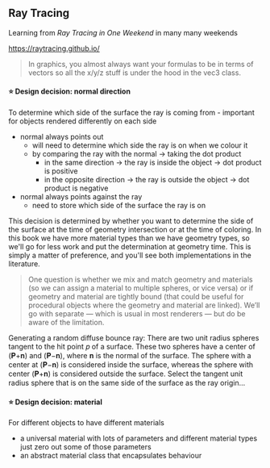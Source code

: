 ## Ray Tracing

Learning from *Ray Tracing in One Weekend* in many many weekends

https://raytracing.github.io/

> In graphics, you almost always want your formulas to be in terms of vectors so all the x/y/z stuff is under the hood in the vec3 class.


#### ⭐️ Design decision: normal direction
To determine which side of the surface the ray is coming from - important for objects rendered differently on each side
* normal always points out
  - will need to determine which side the ray is on when we colour it
  - by comparing the ray with the normal -> taking the dot product
    - in the same direction -> the ray is inside the object -> dot product is positive
    - in the opposite direction -> the ray is outside the object -> dot product is negative
* normal always points against the ray
  - need to store which side of the surface the ray is on
  
This decision is determined by whether you want to determine the side of the surface at the time of geometry intersection or at the time of coloring. In this book we have more material types than we have geometry types, so we'll go for less work and put the determination at geometry time. This is simply a matter of preference, and you'll see both implementations in the literature.

> One question is whether we mix and match geometry and materials (so we can assign a material to multiple spheres, or vice versa) or if geometry and material are tightly bound (that could be useful for procedural objects where the geometry and material are linked). We’ll go with separate — which is usual in most renderers — but do be aware of the limitation.

Generating a random diffuse bounce ray:
There are two unit radius spheres tangent to the hit point 𝑝 of a surface. These two spheres have a center of (𝐏+𝐧) and (𝐏−𝐧), where 𝐧 is the normal of the surface. The sphere with a center at (𝐏−𝐧) is considered inside the surface, whereas the sphere with center (𝐏+𝐧) is considered outside the surface. Select the tangent unit radius sphere that is on the same side of the surface as the ray origin...


#### ⭐️ Design decision: material 
For different objects to have different materials
* a universal material with lots of parameters and different material types just zero out some of those parameters
* an abstract material class that encapsulates behaviour


